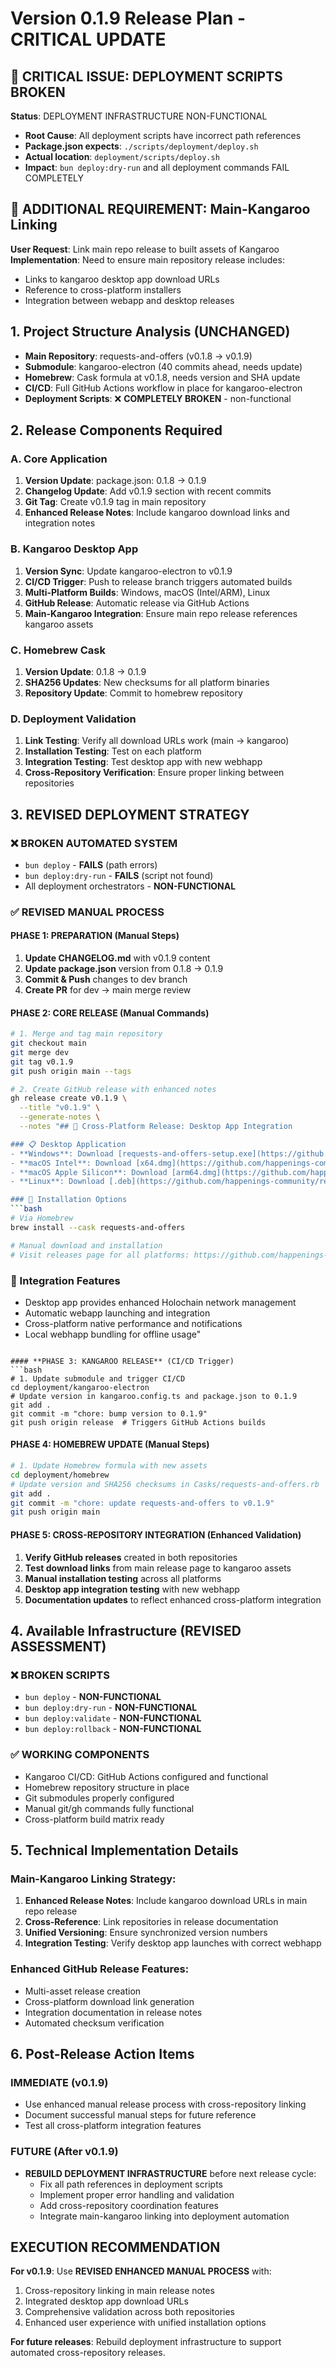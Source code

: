 # Version 0.1.9 Release Plan - CRITICAL UPDATE

## 🚨 CRITICAL ISSUE: DEPLOYMENT SCRIPTS BROKEN

**Status**: DEPLOYMENT INFRASTRUCTURE NON-FUNCTIONAL
- **Root Cause**: All deployment scripts have incorrect path references
- **Package.json expects**: `./scripts/deployment/deploy.sh` 
- **Actual location**: `deployment/scripts/deploy.sh`
- **Impact**: `bun deploy:dry-run` and all deployment commands FAIL COMPLETELY

## 🔗 ADDITIONAL REQUIREMENT: Main-Kangaroo Linking

**User Request**: Link main repo release to built assets of Kangaroo
**Implementation**: Need to ensure main repository release includes:
- Links to kangaroo desktop app download URLs
- Reference to cross-platform installers
- Integration between webapp and desktop releases

## 1. Project Structure Analysis (UNCHANGED)
- **Main Repository**: requests-and-offers (v0.1.8 → v0.1.9)
- **Submodule**: kangaroo-electron (40 commits ahead, needs update)
- **Homebrew**: Cask formula at v0.1.8, needs version and SHA update
- **CI/CD**: Full GitHub Actions workflow in place for kangaroo-electron
- **Deployment Scripts**: ❌ **COMPLETELY BROKEN** - non-functional

## 2. Release Components Required

### A. Core Application
1. **Version Update**: package.json: 0.1.8 → 0.1.9
2. **Changelog Update**: Add v0.1.9 section with recent commits
3. **Git Tag**: Create v0.1.9 tag in main repository
4. **Enhanced Release Notes**: Include kangaroo download links and integration notes

### B. Kangaroo Desktop App
1. **Version Sync**: Update kangaroo-electron to v0.1.9
2. **CI/CD Trigger**: Push to release branch triggers automated builds
3. **Multi-Platform Builds**: Windows, macOS (Intel/ARM), Linux
4. **GitHub Release**: Automatic release via GitHub Actions
5. **Main-Kangaroo Integration**: Ensure main repo release references kangaroo assets

### C. Homebrew Cask
1. **Version Update**: 0.1.8 → 0.1.9
2. **SHA256 Updates**: New checksums for all platform binaries
3. **Repository Update**: Commit to homebrew repository

### D. Deployment Validation
1. **Link Testing**: Verify all download URLs work (main → kangaroo)
2. **Installation Testing**: Test on each platform
3. **Integration Testing**: Test desktop app with new webhapp
4. **Cross-Repository Verification**: Ensure proper linking between repositories

## 3. REVISED DEPLOYMENT STRATEGY

### ❌ **BROKEN AUTOMATED SYSTEM**
- `bun deploy` - **FAILS** (path errors)
- `bun deploy:dry-run` - **FAILS** (script not found)
- All deployment orchestrators - **NON-FUNCTIONAL**

### ✅ **REVISED MANUAL PROCESS**

#### **PHASE 1: PREPARATION** (Manual Steps)
1. **Update CHANGELOG.md** with v0.1.9 content
2. **Update package.json** version from 0.1.8 → 0.1.9  
3. **Commit & Push** changes to dev branch
4. **Create PR** for dev → main merge review

#### **PHASE 2: CORE RELEASE** (Manual Commands)
```bash
# 1. Merge and tag main repository
git checkout main
git merge dev
git tag v0.1.9
git push origin main --tags

# 2. Create GitHub release with enhanced notes
gh release create v0.1.9 \
  --title "v0.1.9" \
  --generate-notes \
  --notes "## 🚀 Cross-Platform Release: Desktop App Integration

### 📋 Desktop Application
- **Windows**: Download [requests-and-offers-setup.exe](https://github.com/happenings-community/requests-and-offers-kangaroo-electron/releases/download/v0.1.9/requests-and-offers.happenings-community.kangaroo-electron-0.1.9-setup.exe)
- **macOS Intel**: Download [x64.dmg](https://github.com/happenings-community/requests-and-offers-kangaroo-electron/releases/download/v0.1.9/requests-and-offers.happenings-community.kangaroo-electron-0.1.9-x64.dmg)
- **macOS Apple Silicon**: Download [arm64.dmg](https://github.com/happenings-community/requests-and-offers-kangaroo-electron/releases/download/v0.1.9/requests-and-offers.happenings-community.kangaroo-electron-0.1.9-arm64.dmg)
- **Linux**: Download [.deb](https://github.com/happenings-community/requests-and-offers-kangaroo-electron/releases/download/v0.1.9/requests-and-offers.happenings-community.kangaroo-electron_0.1.9_amd64.deb)

### 🍺 Installation Options
```bash
# Via Homebrew
brew install --cask requests-and-offers

# Manual download and installation
# Visit releases page for all platforms: https://github.com/happenings-community/requests-and-offers-kangaroo-electron/releases/tag/v0.1.9
```

### 🔗 Integration Features
- Desktop app provides enhanced Holochain network management
- Automatic webapp launching and integration
- Cross-platform native performance and notifications
- Local webhapp bundling for offline usage"
```

#### **PHASE 3: KANGAROO RELEASE** (CI/CD Trigger)
```bash
# 1. Update submodule and trigger CI/CD
cd deployment/kangaroo-electron
# Update version in kangaroo.config.ts and package.json to 0.1.9
git add .
git commit -m "chore: bump version to 0.1.9"
git push origin release  # Triggers GitHub Actions builds
```

#### **PHASE 4: HOMEBREW UPDATE** (Manual Steps)
```bash
# 1. Update Homebrew formula with new assets
cd deployment/homebrew
# Update version and SHA256 checksums in Casks/requests-and-offers.rb
git add .
git commit -m "chore: update requests-and-offers to v0.1.9"
git push origin main
```

#### **PHASE 5: CROSS-REPOSITORY INTEGRATION** (Enhanced Validation)
1. **Verify GitHub releases** created in both repositories
2. **Test download links** from main release page to kangaroo assets
3. **Manual installation testing** across all platforms  
4. **Desktop app integration testing** with new webhapp
5. **Documentation updates** to reflect enhanced cross-platform integration

## 4. Available Infrastructure (REVISED ASSESSMENT)

### ❌ **BROKEN SCRIPTS**
- `bun deploy` - **NON-FUNCTIONAL**
- `bun deploy:dry-run` - **NON-FUNCTIONAL** 
- `bun deploy:validate` - **NON-FUNCTIONAL**
- `bun deploy:rollback` - **NON-FUNCTIONAL**

### ✅ **WORKING COMPONENTS**
- Kangaroo CI/CD: GitHub Actions configured and functional
- Homebrew repository structure in place
- Git submodules properly configured
- Manual git/gh commands fully functional
- Cross-platform build matrix ready

## 5. Technical Implementation Details

### Main-Kangaroo Linking Strategy:
1. **Enhanced Release Notes**: Include kangaroo download URLs in main repo release
2. **Cross-Reference**: Link repositories in release documentation
3. **Unified Versioning**: Ensure synchronized version numbers
4. **Integration Testing**: Verify desktop app launches with correct webhapp

### Enhanced GitHub Release Features:
- Multi-asset release creation
- Cross-platform download link generation
- Integration documentation in release notes
- Automated checksum verification

## 6. Post-Release Action Items

### **IMMEDIATE (v0.1.9)**
- Use enhanced manual release process with cross-repository linking
- Document successful manual steps for future reference
- Test all cross-platform integration features

### **FUTURE (After v0.1.9)**
- **REBUILD DEPLOYMENT INFRASTRUCTURE** before next release cycle:
  - Fix all path references in deployment scripts
  - Implement proper error handling and validation
  - Add cross-repository coordination features
  - Integrate main-kangaroo linking into deployment automation

## EXECUTION RECOMMENDATION

**For v0.1.9**: Use **REVISED ENHANCED MANUAL PROCESS** with:
1. Cross-repository linking in main release notes
2. Integrated desktop app download URLs
3. Comprehensive validation across both repositories
4. Enhanced user experience with unified installation options

**For future releases**: Rebuild deployment infrastructure to support automated cross-repository releases.